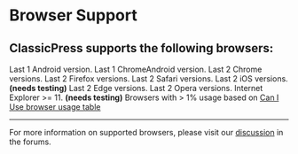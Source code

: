 # Browser Support

## ClassicPress supports the following browsers:
Last 1 Android version.
Last 1 ChromeAndroid version.
Last 2 Chrome versions.
Last 2 Firefox versions.
Last 2 Safari versions.
Last 2 iOS versions. **(needs testing)**
Last 2 Edge versions.
Last 2 Opera versions.
Internet Explorer >= 11. **(needs testing)**
Browsers with > 1% usage based on [Can I Use browser usage table](https://caniuse.com/usage-table)

----------------------------------------------------------------

For more information on supported browsers, please visit our [discussion](https://forums.classicpress.net/t/classicpress-browser-support/815?u=wadestriebel) in the forums.


